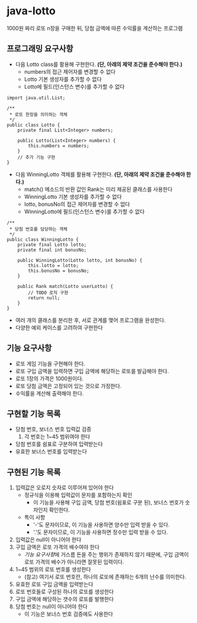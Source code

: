 # java-lotto
1000원 짜리 로또 n장을 구매한 뒤, 당첨 금액에 따른 수익률을 계산하는 프로그램

## 프로그래밍 요구사항
* 다음 Lotto class를 활용해 구현한다. **(단, 아래의 제약 조건을 준수해야 한다.)**
    * numbers의 접근 제어자를 변경할 수 없다
    * Lotto 기본 생성자를 추가할 수 없다
    * Lotto에 필드(인스턴스 변수)를 추가할 수 없다

```$java 
import java.util.List;

/**
 * 로또 한장을 의미하는 객체
 */
public class Lotto {
    private final List<Integer> numbers;
   
    public Lotto(List<Integer> numbers) {
        this.numbers = numbers;
    }
    // 추가 기능 구현
}
```
* 다음 WinningLotto 객체를 활용해 구현한다. **(단, 아래의 제약 조건을 준수해야 한다.)**
    * match() 메소드의 반환 값인 Rank는 미리 제공된 클래스를 사용한다
    * WinningLotto 기본 생성자를 추가할 수 없다
    * lotto, bonusNo의 접근 제어자를 변경할 수 없다
    * WinningLotto에 필드(인스턴스 변수)를 추가할 수 없다
    
```$java
/**
 * 당첨 번호를 담당하는 객체
 */
public class WinningLotto {
    private final Lotto lotto;
    private final int bonusNo;
    
    public WinningLotto(Lotto lotto, int bonusNo) {
        this.lotto = lotto;
        this.bonusNo = bonusNo;
    }

    public Rank match(Lotto userLotto) {
        // TODO 로직 구현
        return null;
    }
}
```
* 여러 개의 클래스를 분리한 후, 서로 관계를 맺어 프로그램을 완성한다.
* 다양한 예외 케이스를 고려하여 구현한다

## 기능 요구사항
* 로또 게임 기능을 구현해야 한다.
* 로또 구입 금액을 입력하면 구입 금액에 해당하는 로또를 발급해야 한다.
* 로또 1장의 가격은 1000원이다.
* 로또 당첨 금액은 고정되어 있는 것으로 가정한다.
* 수익률을 계산해 출력해야 한다.

## 구현할 기능 목록
* 당첨 번호, 보너스 번호 입력값 검증
    1. 각 번호는 1~45 범위여야 한다
* 당첨 번호를 쉼표로 구분하여 입력받는다
* 유효한 보너스 번호를 입력받는다
## 구현된 기능 목록
1. 입력값은 오로지 숫자로 이루어져 있어야 한다
    * 정규식을 이용해 입력값이 문자를 포함하는지 확인
        * 이 기능을 사용해 구입 금액, 당첨 번호(쉼표로 구분 된), 보너스 번호가 숫자인지 확인한다.
    * 특이 사항
        * '-'도 문자이므로, 이 기능을 사용하면 양수만 입력 받을 수 있다.
        * '.'도 문자이므로, 이 기능을 사용하면 정수만 입력 받을 수 있다.
2. 입력값은 null이 아니어야 한다
3. 구입 금액은 로또 가격의 배수여야 한다
    * *기능 요구사항*에 거스름 돈을 주는 행위가 존재하지 않기 때문에, 구입 금액이 로또 가격의 배수가 아니라면 잘못된 입력이다.
4. 1~45 범위의 로또 번호를 생성한다
    * (참고) 여기서 로또 번호란, 하나의 로또에 존재하는 6개의 난수를 의미한다. 
5. 유효한 로또 구입 금액을 입력받는다
6. 로또 번호들로 구성된 하나의 로또를 생성한다
7. 구입 금액에 해당하는 갯수의 로또를 발행한다
8. 당첨 번호는 null이 아니어야 한다
    * 이 기능은 보너스 번호 검증에도 사용한다
